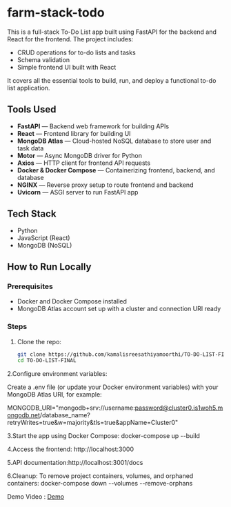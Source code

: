 # farm-stack-todo

This is a full-stack To-Do List app built using FastAPI for the backend and React for the frontend. The project includes:

- CRUD operations for to-do lists and tasks
- Schema validation
- Simple frontend UI built with React

It covers all the essential tools to build, run, and deploy a functional to-do list application.

## Tools Used

- **FastAPI** — Backend web framework for building APIs
- **React** — Frontend library for building UI
- **MongoDB Atlas** — Cloud-hosted NoSQL database to store user and task data
- **Motor** — Async MongoDB driver for Python
- **Axios** — HTTP client for frontend API requests
- **Docker & Docker Compose** — Containerizing frontend, backend, and database
- **NGINX** — Reverse proxy setup to route frontend and backend
- **Uvicorn** — ASGI server to run FastAPI app

## Tech Stack

- Python
- JavaScript (React)
- MongoDB (NoSQL)

## How to Run Locally

### Prerequisites

- Docker and Docker Compose installed
- MongoDB Atlas account set up with a cluster and connection URI ready

### Steps

1. Clone the repo:

   ```bash
   git clone https://github.com/kamalisreesathiyamoorthi/TO-DO-LIST-FINAL.git
   cd TO-DO-LIST-FINAL

2.Configure environment variables:

Create a .env file (or update your Docker environment variables) with your MongoDB Atlas URI, for example:

MONGODB_URI="mongodb+srv://username:password@cluster0.is1woh5.mongodb.net/database_name?retryWrites=true&w=majority&tls=true&appName=Cluster0"

3.Start the app using Docker Compose: docker-compose up --build

4.Access the frontend: http://localhost:3000

5.API documentation:http://localhost:3001/docs

6.Cleanup:
To remove project containers, volumes, and orphaned containers: docker-compose down --volumes --remove-orphans

Demo Video : <a href="https://drive.google.com/file/d/1b7Y9FGXYT1h8SGnTToeKzEvuTrV5AQAu/view?usp=sharing" target="_blank">Demo</a>



